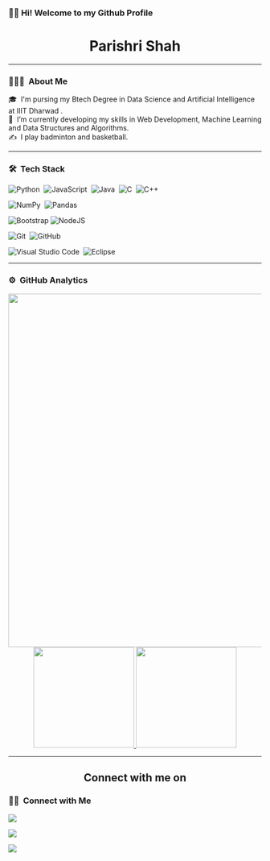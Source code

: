 ### 👋🏼 Hi! Welcome to my Github Profile

<h1 align="center"> Parishri Shah</h1>

---

### 👨🏻‍💻 &nbsp;About Me

🎓 &nbsp;I'm pursing my Btech Degree in Data Science and Artificial Intelligence at IIIT Dharwad .\
🌱 &nbsp;I’m currently developing my skills in Web Development, Machine Learning and Data Structures and Algorithms.\
✍️ &nbsp;I play badminton and basketball.

---

### 🛠 &nbsp;Tech Stack


![Python](https://img.shields.io/badge/python-3670A0?style=for-the-badge&logo=python&logoColor=ffdd54)&nbsp;
![JavaScript](https://img.shields.io/badge/javascript-%23323330.svg?style=for-the-badge&logo=javascript&logoColor=%23F7DF1E)&nbsp;
![Java](https://img.shields.io/badge/java-%23ED8B00.svg?style=for-the-badge&logo=java&logoColor=white)&nbsp;
![C](https://img.shields.io/badge/c-%2300599C.svg?style=for-the-badge&logo=c&logoColor=white)&nbsp;
![C++](https://img.shields.io/badge/c++-%2300599C.svg?style=for-the-badge&logo=c%2B%2B&logoColor=white)&nbsp;


![NumPy](https://img.shields.io/badge/numpy-%23013243.svg?style=for-the-badge&logo=numpy&logoColor=white)&nbsp;
![Pandas](https://img.shields.io/badge/pandas-%23150458.svg?style=for-the-badge&logo=pandas&logoColor=white)&nbsp;


![Bootstrap](https://img.shields.io/badge/-Bootstrap-05122A?style=flat&logo=bootstrap&logoColor=563D7C)
![NodeJS](https://img.shields.io/badge/node.js-6DA55F?style=for-the-badge&logo=node.js&logoColor=white)&nbsp;


 ![Git](https://img.shields.io/badge/git-%23F05033.svg?style=for-the-badge&logo=git&logoColor=white)&nbsp;
![GitHub](https://img.shields.io/badge/github-%23121011.svg?style=for-the-badge&logo=github&logoColor=white)&nbsp;


![Visual Studio Code](https://img.shields.io/badge/-Visual%20Studio%20Code-05122A?style=flat&logo=visual-studio-code&logoColor=007ACC)&nbsp;
![Eclipse](https://img.shields.io/badge/-Eclipse-05122A?style=flat&logo=eclipse-ide&logoColor=2C2255)


---
### ⚙️ &nbsp;GitHub Analytics

<p align="center">

  <img align="left" src="https://activity-graph.herokuapp.com/graph?username=Parishri07&bg_color=011627&color=e4e2e2&line=fafafa&point=f4f2f2&area=true&hide_border=true" width='702.21' />


<a href="https://github.com/Parishri07">
  <img height="200em" src="https://github-readme-stats-eight-theta.vercel.app/api?username=Parishri07&show_icons=true&theme=vue-dark&include_all_commits=true&count_private=true"/>
  <img height="200em" src="https://github-readme-stats-eight-theta.vercel.app/api/top-langs/?username=Parishri07&layout=compact&langs_count=8&theme=vue-dark"/>
</a>
</p>


<!-- <hr>
<h2 align="center">Github Trophies</h2>
<p align="center">
<img src="https://github-profile-trophy.vercel.app/?username=Parishri07&theme=darkhub">
</p>
</br> -->

<hr>
<h2 align="center">Connect with me on</h2>


### 🤝🏻 &nbsp;Connect with Me

<p align="left">
<a href="https://www.linkedin.com/in/parishri-shah/"><img src="https://img.shields.io/badge/-Parishri%20Shah-0077B5?style=flat-the-badge&logo=Linkedin&logoColor=white"/></a>
  
<p align="left">
<a href="mailto:22bds043@iiitdwd.ac.in"><img src="https://img.shields.io/badge/-22bds043@iiitdwd.ac.in-D14836?style=flat-square&logo=Gmail&logoColor=white"/></a>
<p align="left">
<a href="mailto:parishrishah24@gmail.com"><img src="https://img.shields.io/badge/-parishrishah24@gmail.com-D14836?style=flat-square&logo=Gmail&logoColor=white"/></a>

